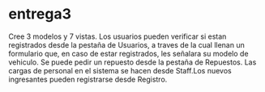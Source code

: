 # entrega3

Cree 3 modelos y 7 vistas. Los usuarios pueden verificar si estan registrados desde la pestaña de Usuarios, a traves de la cual llenan un formulario que, en caso de estar registrados, les señalara su modelo de vehiculo. Se puede pedir un repuesto desde la pestaña de Repuestos. Las cargas de personal en el sistema se hacen desde Staff.Los nuevos ingresantes pueden registrarse desde Registro.